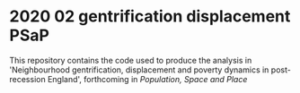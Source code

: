 # 2020 02 gentrification displacement PSaP

This repository contains the code used to produce the analysis in 'Neighbourhood gentrification, displacement and poverty dynamics in post-recession England', forthcoming in *Population, Space and Place*
